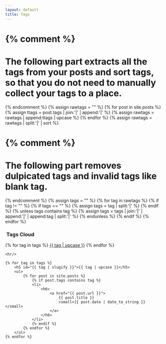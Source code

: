 ```yaml
---
layout: default
title: Tags
---
```


{% comment %}
=======================
The following part extracts all the tags from your posts and sort tags, so that you do not need to manually collect your tags to a place.
=======================
{% endcomment %}
{% assign rawtags = "" %}
{% for post in site.posts %}
	{% assign ttags = post.tags | join:'|' | append:'|' %}
	{% assign rawtags = rawtags | append:ttags | upcase %}
{% endfor %}
{% assign rawtags = rawtags | split:'|' | sort %}

{% comment %}
=======================
The following part removes dulpicated tags and invalid tags like blank tag.
=======================
{% endcomment %}
{% assign tags = "" %}
{% for tag in rawtags %}
	{% if tag != "" %}
		{% if tags == "" %}
			{% assign tags = tag | split:'|' %}
		{% endif %}
		{% unless tags contains tag %}
			{% assign tags = tags | join:'|' | append:'|' | append:tag | split:'|' %}
		{% endunless %}
	{% endif %}
{% endfor %}

<article>
	<h3><span class="fas fa-tags"/>&nbsp;Tags Cloud</h3>
	<div class="post-misc">
		<div class="tags">
			{% for tag in tags %}
			<a class="tag" href="#{{ tag | slugify }}"><i class="fas fa-tag" title="{{ tag | upcase }}"></i>{{ tag | upcase }}</a>
			{% endfor %}
		</div>
	</div>

	<hr/>

    {% for tag in tags %}
		<h5 id="{{ tag | slugify }}">{{ tag | upcase }}</h5>
		<ul>
			{% for post in site.posts %}
				{% if post.tags contains tag %}
				<li>
					<h6>
						<a href="{{ post.url }}">
							{{ post.title }}
							<small>{{ post.date | date_to_string }}</small>
						</a>
					</h6>
				</li>
				{% endif %}
			{% endfor %}
		</ul>
    {% endfor %}

</article>
